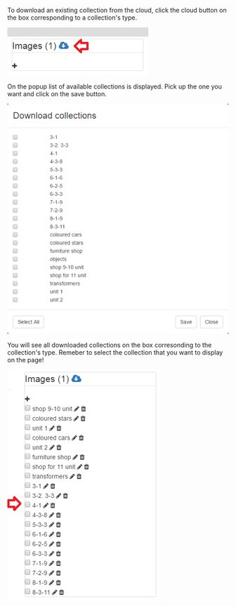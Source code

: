To download an existing collection from the cloud, click the cloud button on the box corresponding to a collection's type.

![Download collection](/wiki/images/downloadcoll.png)

On the popup list of available collections is displayed. Pick up the one you want and click on the save button.

![Recourses](/wiki/images/cloudresources.png)

You will see all downloaded collections on the box corresonding to the collection's type. Remeber to select the collection that you want to display on the page!

![Select collection](/wiki/images/selectcloudresource.png)